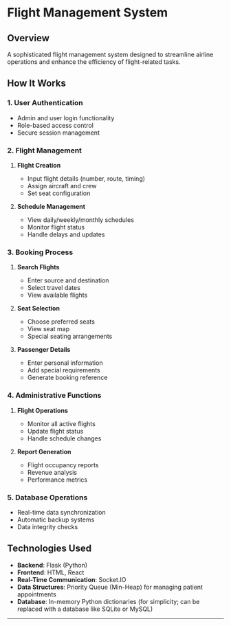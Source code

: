# Flight Management System

## Overview
A sophisticated flight management system designed to streamline airline operations and enhance the efficiency of flight-related tasks.

## How It Works

### 1. User Authentication
- Admin and user login functionality
- Role-based access control
- Secure session management

### 2. Flight Management
1. **Flight Creation**
   - Input flight details (number, route, timing)
   - Assign aircraft and crew
   - Set seat configuration

2. **Schedule Management**
   - View daily/weekly/monthly schedules
   - Monitor flight status
   - Handle delays and updates

### 3. Booking Process
1. **Search Flights**
   - Enter source and destination
   - Select travel dates
   - View available flights

2. **Seat Selection**
   - Choose preferred seats
   - View seat map
   - Special seating arrangements

3. **Passenger Details**
   - Enter personal information
   - Add special requirements
   - Generate booking reference

### 4. Administrative Functions
1. **Flight Operations**
   - Monitor all active flights
   - Update flight status
   - Handle schedule changes

2. **Report Generation**
   - Flight occupancy reports
   - Revenue analysis
   - Performance metrics

### 5. Database Operations
- Real-time data synchronization
- Automatic backup systems
- Data integrity checks

  
## Technologies Used

- **Backend**: Flask (Python)
- **Frontend**: HTML, React 
- **Real-Time Communication**: Socket.IO
- **Data Structures**: Priority Queue (Min-Heap) for managing patient appointments
- **Database**: In-memory Python dictionaries (for simplicity; can be replaced with a database like SQLite or MySQL)

---
